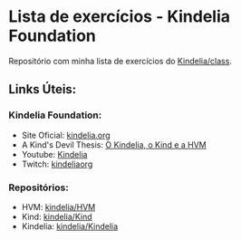 # Lista de exercícios - Kindelia Foundation
Repositório com minha lista de exercícios do [Kindelia/class](https://github.com/Kindelia/class).

## Links Úteis:
### Kindelia Foundation:
- Site Oficial: [kindelia.org](https://kindelia.org/)
- A Kind's Devil Thesis: [O Kindelia, o Kind e a HVM](https://youtu.be/wCS4B1bagu0)
- Youtube: [Kindelia](https://www.youtube.com/c/Kindelia)
- Twitch: [kindeliaorg](https://www.twitch.tv/kindeliaorg)
### Repositórios:
- HVM: [kindelia/HVM](https://github.com/kindelia/HVM)
- Kind: [kindelia/Kind](https://github.com/kindelia/Kind)
- Kindelia: [kindelia/Kindelia](https://github.com/Kindelia/Kindelia)